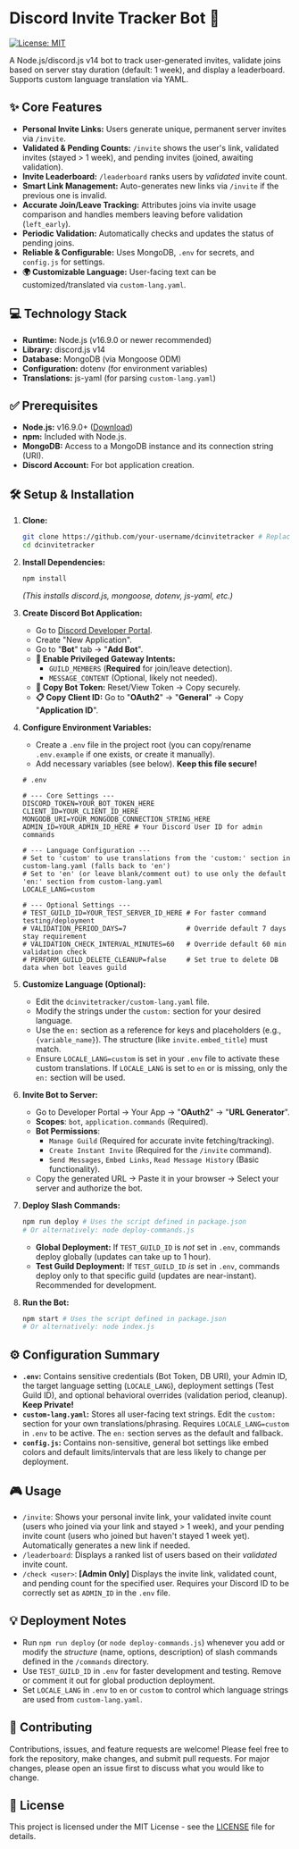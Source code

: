 # Discord Invite Tracker Bot 🤖

[![License: MIT](https://img.shields.io/badge/License-MIT-yellow.svg)](https://opensource.org/licenses/MIT)

A Node.js/discord.js v14 bot to track user-generated invites, validate joins based on server stay duration (default: 1 week), and display a leaderboard. Supports custom language translation via YAML.

## ✨ Core Features

*   **Personal Invite Links:** Users generate unique, permanent server invites via `/invite`.
*   **Validated & Pending Counts:** `/invite` shows the user's link, validated invites (stayed > 1 week), and pending invites (joined, awaiting validation).
*   **Invite Leaderboard:** `/leaderboard` ranks users by *validated* invite count.
*   **Smart Link Management:** Auto-generates new links via `/invite` if the previous one is invalid.
*   **Accurate Join/Leave Tracking:** Attributes joins via invite usage comparison and handles members leaving before validation (`left_early`).
*   **Periodic Validation:** Automatically checks and updates the status of pending joins.
*   **Reliable & Configurable:** Uses MongoDB, `.env` for secrets, and `config.js` for settings.
*   **🌍 Customizable Language:** User-facing text can be customized/translated via `custom-lang.yaml`.

## 💻 Technology Stack

*   **Runtime:** Node.js (v16.9.0 or newer recommended)
*   **Library:** discord.js v14
*   **Database:** MongoDB (via Mongoose ODM)
*   **Configuration:** dotenv (for environment variables)
*   **Translations:** js-yaml (for parsing `custom-lang.yaml`)

## ✅ Prerequisites

*   **Node.js:** v16.9.0+ ([Download](https://nodejs.org/))
*   **npm:** Included with Node.js.
*   **MongoDB:** Access to a MongoDB instance and its connection string (URI).
*   **Discord Account:** For bot application creation.

## 🛠️ Setup & Installation

1.  **Clone:**
    ```bash
    git clone https://github.com/your-username/dcinvitetracker # Replace with your repo URL if forked
    cd dcinvitetracker
    ```

2.  **Install Dependencies:**
    ```bash
    npm install
    ```
    *(This installs discord.js, mongoose, dotenv, js-yaml, etc.)*

3.  **Create Discord Bot Application:**
    *   Go to [Discord Developer Portal](https://discord.com/developers/applications).
    *   Create "New Application".
    *   Go to "**Bot**" tab -> "**Add Bot**".
    *   **🚨 Enable Privileged Gateway Intents:**
        *   `GUILD_MEMBERS` (**Required** for join/leave detection).
        *   `MESSAGE_CONTENT` (Optional, likely not needed).
    *   **🔑 Copy Bot Token:** Reset/View Token -> Copy securely.
    *   **📋 Copy Client ID:** Go to "**OAuth2**" -> "**General**" -> Copy "**Application ID**".

4.  **Configure Environment Variables:**
    *   Create a `.env` file in the project root (you can copy/rename `.env.example` if one exists, or create it manually).
    *   Add necessary variables (see below). **Keep this file secure!**

    ```dotenv
    # .env

    # --- Core Settings ---
    DISCORD_TOKEN=YOUR_BOT_TOKEN_HERE
    CLIENT_ID=YOUR_CLIENT_ID_HERE
    MONGODB_URI=YOUR_MONGODB_CONNECTION_STRING_HERE
    ADMIN_ID=YOUR_ADMIN_ID_HERE # Your Discord User ID for admin commands

    # --- Language Configuration ---
    # Set to 'custom' to use translations from the 'custom:' section in custom-lang.yaml (falls back to 'en')
    # Set to 'en' (or leave blank/comment out) to use only the default 'en:' section from custom-lang.yaml
    LOCALE_LANG=custom

    # --- Optional Settings ---
    # TEST_GUILD_ID=YOUR_TEST_SERVER_ID_HERE # For faster command testing/deployment
    # VALIDATION_PERIOD_DAYS=7               # Override default 7 days stay requirement
    # VALIDATION_CHECK_INTERVAL_MINUTES=60   # Override default 60 min validation check
    # PERFORM_GUILD_DELETE_CLEANUP=false     # Set true to delete DB data when bot leaves guild
    ```

5.  **Customize Language (Optional):**
    *   Edit the `dcinvitetracker/custom-lang.yaml` file.
    *   Modify the strings under the `custom:` section for your desired language.
    *   Use the `en:` section as a reference for keys and placeholders (e.g., `{variable_name}`). The structure (like `invite.embed_title`) must match.
    *   Ensure `LOCALE_LANG=custom` is set in your `.env` file to activate these custom translations. If `LOCALE_LANG` is set to `en` or is missing, only the `en:` section will be used.

6.  **Invite Bot to Server:**
    *   Go to Developer Portal -> Your App -> "**OAuth2**" -> "**URL Generator**".
    *   **Scopes**: `bot`, `application.commands` (Required).
    *   **Bot Permissions**:
        *   `Manage Guild` (Required for accurate invite fetching/tracking).
        *   `Create Instant Invite` (Required for the `/invite` command).
        *   `Send Messages`, `Embed Links`, `Read Message History` (Basic functionality).
    *   Copy the generated URL -> Paste it in your browser -> Select your server and authorize the bot.

7.  **Deploy Slash Commands:**
    ```bash
    npm run deploy # Uses the script defined in package.json
    # Or alternatively: node deploy-commands.js
    ```
    *   **Global Deployment:** If `TEST_GUILD_ID` is *not* set in `.env`, commands deploy globally (updates can take up to 1 hour).
    *   **Test Guild Deployment:** If `TEST_GUILD_ID` *is* set in `.env`, commands deploy only to that specific guild (updates are near-instant). Recommended for development.

8.  **Run the Bot:**
    ```bash
    npm start # Uses the script defined in package.json
    # Or alternatively: node index.js
    ```

## ⚙️ Configuration Summary

*   **`.env`:** Contains sensitive credentials (Bot Token, DB URI), your Admin ID, the target language setting (`LOCALE_LANG`), deployment settings (Test Guild ID), and optional behavioral overrides (validation period, cleanup). **Keep Private!**
*   **`custom-lang.yaml`:** Stores all user-facing text strings. Edit the `custom:` section for your own translations/phrasing. Requires `LOCALE_LANG=custom` in `.env` to be active. The `en:` section serves as the default and fallback.
*   **`config.js`:** Contains non-sensitive, general bot settings like embed colors and default limits/intervals that are less likely to change per deployment.

## 🎮 Usage

*   `/invite`: Shows your personal invite link, your validated invite count (users who joined via your link and stayed > 1 week), and your pending invite count (users who joined but haven't stayed 1 week yet). Automatically generates a new link if needed.
*   `/leaderboard`: Displays a ranked list of users based on their *validated* invite count.
*   `/check <user>`: **[Admin Only]** Displays the invite link, validated count, and pending count for the specified user. Requires your Discord ID to be correctly set as `ADMIN_ID` in the `.env` file.

## 💡 Deployment Notes

*   Run `npm run deploy` (or `node deploy-commands.js`) whenever you add or modify the *structure* (name, options, description) of slash commands defined in the `/commands` directory.
*   Use `TEST_GUILD_ID` in `.env` for faster development and testing. Remove or comment it out for global production deployment.
*   Set `LOCALE_LANG` in `.env` to `en` or `custom` to control which language strings are used from `custom-lang.yaml`.

## 🤝 Contributing

Contributions, issues, and feature requests are welcome! Please feel free to fork the repository, make changes, and submit pull requests. For major changes, please open an issue first to discuss what you would like to change.

## 📜 License

This project is licensed under the MIT License - see the [LICENSE](LICENSE) file for details.
